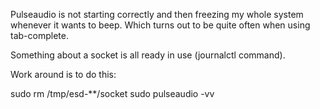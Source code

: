 
Pulseaudio is not starting correctly and then freezing my whole system whenever it wants to beep. Which turns out to be quite often when using tab-complete.

Something about a socket is all ready in use (journalctl command).

Work around is to do this:

sudo rm /tmp/esd-**/socket
sudo pulseaudio -vv

